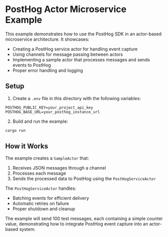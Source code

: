 # PostHog Actor Microservice Example

This example demonstrates how to use the PostHog SDK in an actor-based microservice architecture. It showcases:
- Creating a PostHog service actor for handling event capture
- Using channels for message passing between actors
- Implementing a sample actor that processes messages and sends events to PostHog
- Proper error handling and logging

## Setup

1. Create a `.env` file in this directory with the following variables:
```env
POSTHOG_PUBLIC_KEY=your_project_api_key
POSTHOG_BASE_URL=your_posthog_instance_url
```

2. Build and run the example:
```bash
cargo run
```

## How it Works

The example creates a `SampleActor` that:
1. Receives JSON messages through a channel
2. Processes each message
3. Sends the processed data to PostHog using the `PostHogServiceActor`

The `PostHogServiceActor` handles:
- Batching events for efficient delivery
- Automatic retries on failure
- Proper shutdown and cleanup

The example will send 100 test messages, each containing a simple counter value, demonstrating how to integrate PostHog event capture into an actor-based system.
